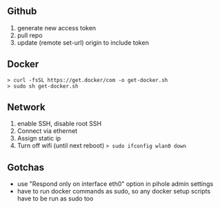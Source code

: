 ## Github
1. generate new access token
2. pull repo
3. update (remote set-url) origin to include token

## Docker
    > curl -fsSL https://get.docker/com -o get-docker.sh
    > sudo sh get-docker.sh

    
## Network
1. enable SSH, disable root SSH
2. Connect via ethernet
3. Assign static ip
4. Turn off wifi (until next reboot)
    ```> sudo ifconfig wlan0 down```

## Gotchas
- use "Respond only on interface eth0" option in pihole admin settings
- have to run docker commands as sudo, so any docker setup scripts have to be run as sudo too
	